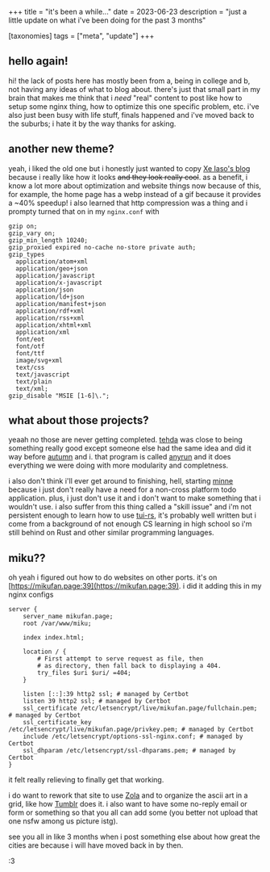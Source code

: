 +++
title = "it's been a while..."
date = 2023-06-23
description = "just a little update on what i've been doing for the past 3 months"

[taxonomies]
tags = ["meta", "update"]
+++

## hello again!
hi! the lack of posts here has mostly been from a, being in college and b, not having any ideas of what to blog about. there's just that small part in my brain that makes me think that i *need* "real" content to post like how to setup some nginx thing, how to optimize this one specific problem, etc. i've also just been busy with life stuff, finals happened and i've moved back to the suburbs; i hate it by the way thanks for asking.

## another new theme?
yeah, i liked the old one but i honestly just wanted to copy [Xe Iaso's blog](https://https://xeiaso.net/) because i really like how it looks ~~and they look really cool~~. as a benefit, i know a lot more about optimization and website things now because of this, for example, the home page has a webp instead of a gif because it provides a ~40% speedup! i also learned that http compression was a thing and i prompty turned that on in my `nginx.conf` with
```nginx
gzip on;
gzip_vary on;
gzip_min_length 10240;
gzip_proxied expired no-cache no-store private auth;
gzip_types
  application/atom+xml
  application/geo+json
  application/javascript
  application/x-javascript
  application/json
  application/ld+json
  application/manifest+json
  application/rdf+xml
  application/rss+xml
  application/xhtml+xml
  application/xml
  font/eot
  font/otf
  font/ttf
  image/svg+xml
  text/css
  text/javascript
  text/plain
  text/xml;
gzip_disable "MSIE [1-6]\.";
```
  
## what about those projects?
yeaah no those are never getting completed. [tehda](https://github.com/nyadiia/tehda) was close to being something really good except someone else had the same idea and did it way before [autumn](https://autumns.page) and i. that program is called [anyrun](https://github.com/Kirottu/anyrun) and it does everything we were doing with more modularity and completness.  
  
i also don't think i'll ever get around to finishing, hell, starting [minne](https://github.com/nyadiia/minne) because i just don't really have a need for a non-cross platform todo application. plus, i just don't use it and i don't want to make something that i wouldn't use. i also suffer from this thing called a "skill issue" and i'm not persistent enough to learn how to use [tui-rs](https://docs.rs/crate/tui/latest), it's probably well written but i come from a background of not enough CS learning in high school so i'm still behind on Rust and other similar programming languages.

## miku??
oh yeah i figured out how to do websites on other ports. it's on [https://mikufan.page:39](https://mikufan.page:39). i did it adding this in my nginx configs
```nginx
server {
    server_name mikufan.page;
    root /var/www/miku;

    index index.html;

    location / {
        # First attempt to serve request as file, then
        # as directory, then fall back to displaying a 404.
        try_files $uri $uri/ =404;
    }

    listen [::]:39 http2 ssl; # managed by Certbot
    listen 39 http2 ssl; # managed by Certbot
    ssl_certificate /etc/letsencrypt/live/mikufan.page/fullchain.pem; # managed by Certbot
    ssl_certificate_key /etc/letsencrypt/live/mikufan.page/privkey.pem; # managed by Certbot
    include /etc/letsencrypt/options-ssl-nginx.conf; # managed by Certbot
    ssl_dhparam /etc/letsencrypt/ssl-dhparams.pem; # managed by Certbot
}
```
it felt really relieving to finally get that working.  
  
i do want to rework that site to use [Zola](https://getzola.org) and to organize the ascii art in a grid, like how [Tumblr](https://tumblr.com) does it. i also want to have some no-reply email or form or something so that you all can add some (you better not upload that one nsfw among us picture istg).  
  
see you all in like 3 months when i post something else about how great the cities are because i will have moved back in by then.  
  
:3